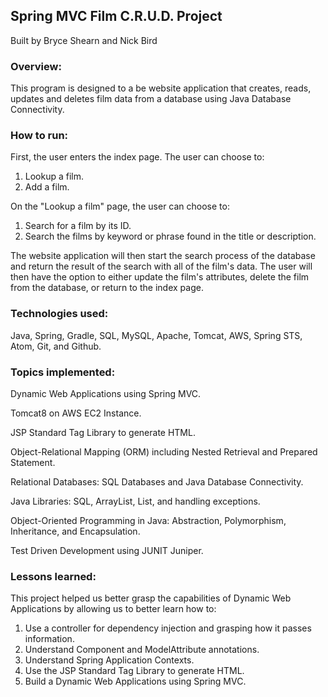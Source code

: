 ## Spring MVC Film C.R.U.D. Project

Built by Bryce Shearn and Nick Bird

### Overview:

This program is designed to a be website application that creates, reads, updates and deletes film data from a database using Java Database Connectivity.

### How to run:

First, the user enters the index page. The user can choose to:
1. Lookup a film.
2. Add a film.

On the "Lookup a film" page, the user can choose to:
1. Search for a film by its ID.
2. Search the films by keyword or phrase found in the title or description.

The website application will then start the search process of the database and return the result of the search with all of the film's data. The user will then have the option to either update the film's attributes, delete the film from the database, or return to the index page.

### Technologies used:

Java, Spring, Gradle, SQL, MySQL, Apache, Tomcat, AWS, Spring STS, Atom, Git, and Github.

### Topics implemented:

Dynamic Web Applications using Spring MVC.

Tomcat8 on AWS EC2 Instance.

JSP Standard Tag Library to generate HTML.

Object-Relational Mapping (ORM) including Nested Retrieval and Prepared Statement.

Relational Databases: SQL Databases and Java Database Connectivity.

Java Libraries: SQL, ArrayList, List, and handling exceptions.

Object-Oriented Programming in Java: Abstraction, Polymorphism, Inheritance, and Encapsulation.

Test Driven Development using JUNIT Juniper.

### Lessons learned:

This project helped us better grasp the capabilities of Dynamic Web Applications by allowing us to better learn how to:
1. Use a controller for dependency injection and grasping how it passes information.
2. Understand Component and ModelAttribute annotations.
3. Understand Spring Application Contexts.
4. Use the JSP Standard Tag Library to generate HTML.
5. Build a Dynamic Web Applications using Spring MVC.
